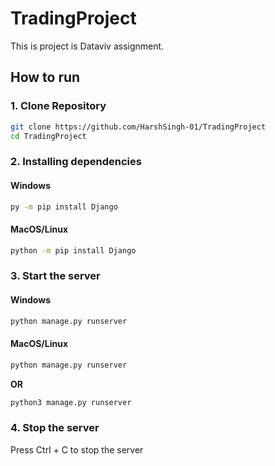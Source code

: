 # TradingProject
This is project is Dataviv assignment.

## How to run

### 1. Clone Repository

```sh
git clone https://github.com/HarshSingh-01/TradingProject
cd TradingProject
```

### 2. Installing dependencies

#### Windows
```sh
py -m pip install Django
```
#### MacOS/Linux
```sh
python -m pip install Django
```

### 3. Start the server

#### Windows
```sh
python manage.py runserver
```

#### MacOS/Linux
```sh
python manage.py runserver
```
<strong>OR</strong>

```sh
python3 manage.py runserver
```

### 4. Stop the server
Press Ctrl + C to stop the server

